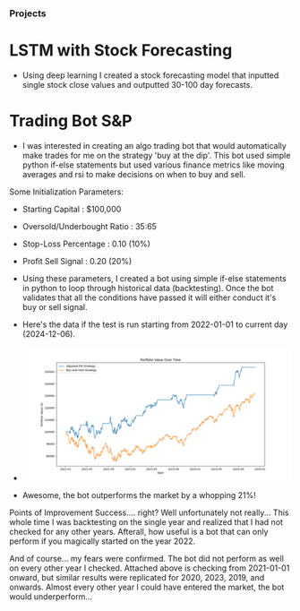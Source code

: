 ### Projects

# LSTM with Stock Forecasting
- Using deep learning I created a stock forecasting model that inputted single stock close values and outputted 30-100 day forecasts.

# Trading Bot S&P
- I was interested in creating an algo trading bot that would automatically make trades for me on the strategy 'buy at the dip'. This bot used simple python if-else statements but used various finance metrics like moving averages and rsi to make decisions on when to buy and sell.

Some Initialization Parameters:
  - Starting Capital : $100,000
  - Oversold/Underbought Ratio : 35:65
  - Stop-Loss Percentage : 0.10 (10%)
  - Profit Sell Signal : 0.20 (20%)
 
- Using these parameters, I created a bot using simple if-else statements in python to loop through historical data (backtesting). Once the bot validates that all the conditions have passed it will either conduct it's buy or sell signal.
- Here's the data if the test is run starting from 2022-01-01 to current day (2024-12-06).
- ![alt text](https://github.com/vnvashist/Projects/blob/master/S%26P%20Bot%202022.png?raw=True)
- Awesome, the bot outperforms the market by a whopping 21%!

Points of Improvement
  Success.... right? Well unfortunately not really... This whole time I was backtesting on the single year and realized that I had not checked for any other years. Afterall, how useful is a bot that can only perform if you magically started on the year 2022.
  
  And of course... my fears were confirmed. The bot did not perform as well on every other year I checked. Attached above is checking from 2021-01-01 onward, but similar results were replicated for 2020, 2023, 2019, and onwards. Almost every other year I could have entered the market, the bot would underperform...
  
